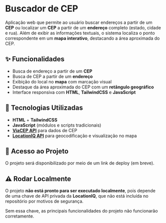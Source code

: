 # Buscador de CEP

Aplicação web que permite ao usuário buscar endereços a partir de um **CEP** ou localizar um **CEP** a partir de um **endereço** completo (estado, cidade e rua). Além de exibir as informações textuais, o sistema localiza o ponto correspondente em um **mapa interativo**, destacando a área aproximada do CEP.

## ✨ Funcionalidades

- Busca de endereço a partir de um **CEP**
- Busca de CEP a partir de um **endereço**
- Exibição do local no **mapa** com marcação visual
- Destaque da área aproximada do CEP com um **retângulo geográfico**
- Interface responsiva com **HTML**, **TailwindCSS** e **JavaScript**

## 🧩 Tecnologias Utilizadas

- **HTML** + **TailwindCSS**
- **JavaScript** (módulos e scripts tradicionais)
- **[ViaCEP API](https://viacep.com.br/)** para dados de CEP
- **[LocationIQ API](https://locationiq.com/)** para geocodificação e visualização no mapa

## 🚀 Acesso ao Projeto

O projeto será disponibilizado por meio de um link de deploy (em breve).

## ⚠️ Rodar Localmente

O projeto **não está pronto para ser executado localmente**, pois depende de uma chave de API privada da **LocationIQ**, que não está incluída no repositório por motivos de segurança.

Sem essa chave, as principais funcionalidades do projeto não funcionarão corretamente.